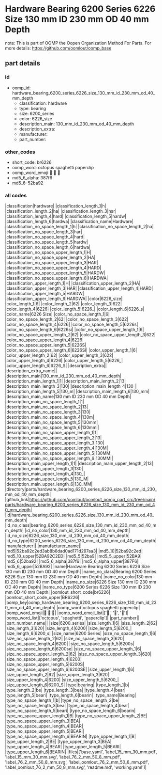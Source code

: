 # Hardware Bearing 6200 Series 6226 Size 130 mm ID 230 mm OD 40 mm Depth  

note: This is part of OOMP the Oopen Organization Method For Parts. For more details: https://github.com/oomlout/oomp_base

##  part details





### id
* oomp_id: hardware_bearing_6200_series_6226_size_130_mm_id_230_mm_od_40_mm_depth
  * classification: hardware
  * type: bearing
  * size: 6200_series
  * color: 6226_size
  * description_main: 130_mm_id_230_mm_od_40_mm_depth
  * description_extra: 
  * manufacturer: 
  * part_number: 

### other_codes
* short_code: br6226
* oomp_word: octopus spaghetti paperclip
* oomp_word_emoji :octopus: :spaghetti: :paperclip:
* md5_6_alpha: 387f6
* md5_6: 52ba92

### all codes 
|classification|hardware|
|classification_length_1|h|
|classification_length_2|ha|
|classification_length_3|har|
|classification_length_4|hard|
|classification_length_5|hardw|
|classification_length_6|hardwa|
|classification_name|Hardware|
|classification_no_space_length_1|h|
|classification_no_space_length_2|ha|
|classification_no_space_length_3|har|
|classification_no_space_length_4|hard|
|classification_no_space_length_5|hardw|
|classification_no_space_length_6|hardwa|
|classification_no_space_upper_length_1|H|
|classification_no_space_upper_length_2|HA|
|classification_no_space_upper_length_3|HAR|
|classification_no_space_upper_length_4|HARD|
|classification_no_space_upper_length_5|HARDW|
|classification_no_space_upper_length_6|HARDWA|
|classification_upper_length_1|H|
|classification_upper_length_2|HA|
|classification_upper_length_3|HAR|
|classification_upper_length_4|HARD|
|classification_upper_length_5|HARDW|
|classification_upper_length_6|HARDWA|
|color|6226_size|
|color_length_1|6|
|color_length_2|62|
|color_length_3|622|
|color_length_4|6226|
|color_length_5|6226_|
|color_length_6|6226_s|
|color_name|6226 Size|
|color_no_space_length_1|6|
|color_no_space_length_2|62|
|color_no_space_length_3|622|
|color_no_space_length_4|6226|
|color_no_space_length_5|6226s|
|color_no_space_length_6|6226si|
|color_no_space_upper_length_1|6|
|color_no_space_upper_length_2|62|
|color_no_space_upper_length_3|622|
|color_no_space_upper_length_4|6226|
|color_no_space_upper_length_5|6226S|
|color_no_space_upper_length_6|6226SI|
|color_upper_length_1|6|
|color_upper_length_2|62|
|color_upper_length_3|622|
|color_upper_length_4|6226|
|color_upper_length_5|6226_|
|color_upper_length_6|6226_S|
|description_extra||
|description_extra_name||
|description_main|130_mm_id_230_mm_od_40_mm_depth|
|description_main_length_1|1|
|description_main_length_2|13|
|description_main_length_3|130|
|description_main_length_4|130_|
|description_main_length_5|130_m|
|description_main_length_6|130_mm|
|description_main_name|130 mm ID 230 mm OD 40 mm Depth|
|description_main_no_space_length_1|1|
|description_main_no_space_length_2|13|
|description_main_no_space_length_3|130|
|description_main_no_space_length_4|130m|
|description_main_no_space_length_5|130mm|
|description_main_no_space_length_6|130mmi|
|description_main_no_space_upper_length_1|1|
|description_main_no_space_upper_length_2|13|
|description_main_no_space_upper_length_3|130|
|description_main_no_space_upper_length_4|130M|
|description_main_no_space_upper_length_5|130MM|
|description_main_no_space_upper_length_6|130MMI|
|description_main_upper_length_1|1|
|description_main_upper_length_2|13|
|description_main_upper_length_3|130|
|description_main_upper_length_4|130_|
|description_main_upper_length_5|130_M|
|description_main_upper_length_6|130_MM|
|directory|parts/hardware_bearing_6200_series_6226_size_130_mm_id_230_mm_od_40_mm_depth|
|github_link|https://github.com/oomlout/oomlout_oomp_part_src/tree/main/parts/hardware_bearing_6200_series_6226_size_130_mm_id_230_mm_od_40_mm_depth|
|id|hardware_bearing_6200_series_6226_size_130_mm_id_230_mm_od_40_mm_depth|
|id_no_class|bearing_6200_series_6226_size_130_mm_id_230_mm_od_40_mm_depth|
|id_no_color|130_mm_id_230_mm_od_40_mm_depth|
|id_no_size|6226_size_130_mm_id_230_mm_od_40_mm_depth|
|id_no_type|6200_series_6226_size_130_mm_id_230_mm_od_40_mm_depth|
|manufacturer||
|manufacturer_name||
|md5|52ba92c2ed3ab8b8dad0ad171d297aa3|
|md5_10|52ba92c2ed|
|md5_10_upper|52BA92C2ED|
|md5_5|52ba9|
|md5_5_upper|52BA9|
|md5_6|52ba92|
|md5_6_alpha|387f6|
|md5_6_alpha_upper|387F6|
|md5_6_upper|52BA92|
|name|Hardware Bearing 6200 Series 6226 Size 130 mm ID 230 mm OD 40 mm Depth|
|name_no_class|Bearing 6200 Series 6226 Size 130 mm ID 230 mm OD 40 mm Depth|
|name_no_color|130 mm ID 230 mm OD 40 mm Depth|
|name_no_size|6226 Size 130 mm ID 230 mm OD 40 mm Depth|
|name_no_type|6200 Series 6226 Size 130 mm ID 230 mm OD 40 mm Depth|
|oomlout_short_code|br6226|
|oomlout_short_code_upper|BR6226|
|oomp_key|oomp_hardware_bearing_6200_series_6226_size_130_mm_id_230_mm_od_40_mm_depth|
|oomp_word|octopus spaghetti paperclip|
|oomp_word_emoji|:octopus: :spaghetti: :paperclip:|
|oomp_word_emoji_list|[':octopus:', ':spaghetti:', ':paperclip:']|
|oomp_word_list|['octopus', 'spaghetti', 'paperclip']|
|part_number||
|part_number_name||
|size|6200_series|
|size_length_1|6|
|size_length_2|62|
|size_length_3|620|
|size_length_4|6200|
|size_length_5|6200_|
|size_length_6|6200_s|
|size_name|6200 Series|
|size_no_space_length_1|6|
|size_no_space_length_2|62|
|size_no_space_length_3|620|
|size_no_space_length_4|6200|
|size_no_space_length_5|6200s|
|size_no_space_length_6|6200se|
|size_no_space_upper_length_1|6|
|size_no_space_upper_length_2|62|
|size_no_space_upper_length_3|620|
|size_no_space_upper_length_4|6200|
|size_no_space_upper_length_5|6200S|
|size_no_space_upper_length_6|6200SE|
|size_upper_length_1|6|
|size_upper_length_2|62|
|size_upper_length_3|620|
|size_upper_length_4|6200|
|size_upper_length_5|6200_|
|size_upper_length_6|6200_S|
|type|bearing|
|type_length_1|b|
|type_length_2|be|
|type_length_3|bea|
|type_length_4|bear|
|type_length_5|beari|
|type_length_6|bearin|
|type_name|Bearing|
|type_no_space_length_1|b|
|type_no_space_length_2|be|
|type_no_space_length_3|bea|
|type_no_space_length_4|bear|
|type_no_space_length_5|beari|
|type_no_space_length_6|bearin|
|type_no_space_upper_length_1|B|
|type_no_space_upper_length_2|BE|
|type_no_space_upper_length_3|BEA|
|type_no_space_upper_length_4|BEAR|
|type_no_space_upper_length_5|BEARI|
|type_no_space_upper_length_6|BEARIN|
|type_upper_length_1|B|
|type_upper_length_2|BE|
|type_upper_length_3|BEA|
|type_upper_length_4|BEAR|
|type_upper_length_5|BEARI|
|type_upper_length_6|BEARIN|
|files|['base.yaml', 'label_15_mm_30_mm.pdf', 'label_15_mm_30_mm.svg', 'label_76_2_mm_50_8_mm.pdf', 'label_76_2_mm_50_8_mm.svg', 'label_oomlout_76_2_mm_50_8_mm.pdf', 'label_oomlout_76_2_mm_50_8_mm.svg', 'readme.md', 'working.yaml']|
